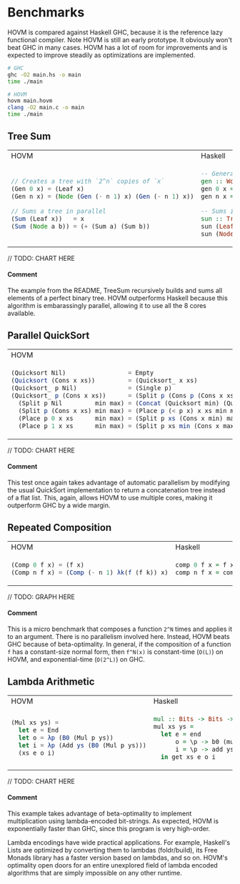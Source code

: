 Benchmarks
==========

HOVM is compared against Haskell GHC, because it is the reference lazy
functional compiler. Note HOVM is still an early prototype. It obviously won't
beat GHC in many cases. HOVM has a lot of room for improvements and is expected
to improve steadily as optimizations are implemented.

```bash
# GHC
ghc -O2 main.hs -o main
time ./main

# HOVM
hovm main.hovm
clang -O2 main.c -o main
time ./main
```

Tree Sum
--------

<table>
<tr> <td>HOVM</td> <td>Haskell</td> </tr>
<tr>
<td>

```javascript
// Creates a tree with `2^n` copies of `x`
(Gen 0 x) = (Leaf x)
(Gen n x) = (Node (Gen (- n 1) x) (Gen (- n 1) x))

// Sums a tree in parallel
(Sum (Leaf x))   = x
(Sum (Node a b)) = (+ (Sum a) (Sum b))
```

</td>
<td>

```haskell
-- Generates a binary tree
gen :: Word32 -> Word32 -> Tree
gen 0 x = Leaf x
gen n x = Node (gen (n - 1) x) (gen (n - 1) x)

-- Sums its elements
sun :: Tree -> Word32
sun (Leaf x)   = 1
sun (Node a b) = sun a + sun b
```

</td>
</tr>
</table>

// TODO: CHART HERE

#### Comment

The example from the README, TreeSum recursively builds and sums all elements of
a perfect binary tree. HOVM outperforms Haskell because this algorithm is
embarassingly parallel, allowing it to use all the 8 cores available.

Parallel QuickSort
------------------

<table>
<tr> <td>HOVM</td> <td>Haskell</td> </tr>
<tr>
<td>

```javascript
(Quicksort Nil)                 = Empty
(Quicksort (Cons x xs))         = (Quicksort_ x xs)
(Quicksort_ p Nil)              = (Single p)
(Quicksort_ p (Cons x xs))      = (Split p (Cons p (Cons x xs)) Nil Nil)
  (Split p Nil         min max) = (Concat (Quicksort min) (Quicksort max))
  (Split p (Cons x xs) min max) = (Place p (< p x) x xs min max)
  (Place p 0 x xs      min max) = (Split p xs (Cons x min) max)
  (Place p 1 x xs      min max) = (Split p xs min (Cons x max))
```

</td>
<td>

```haskell
quicksort :: List Word32 -> Tree Word32
quicksort Nil                    = Empty
quicksort (Cons x Nil)           = Single x
quicksort l@(Cons p (Cons x xs)) = split p l Nil Nil where
  split p Nil         min max    = Concat (quicksort min) (quicksort max)
  split p (Cons x xs) min max    = place p (p < x) x xs min max
  place p False x xs  min max    = split p xs (Cons x min) max
  place p True  x xs  min max    = split p xs min (Cons x max)
```

</td>
</tr>
</table>

// TODO: CHART HERE

#### Comment


This test once again takes advantage of automatic parallelism by modifying the
usual QuickSort implementation to return a concatenation tree instead of a flat
list. This, again, allows HOVM to use multiple cores, making it outperform GHC
by a wide margin.

Repeated Composition
--------------------

<table>
<tr> <td>HOVM</td> <td>Haskell</td> </tr>
<tr>
<td>

```javascript
(Comp 0 f x) = (f x)
(Comp n f x) = (Comp (- n 1) λk(f (f k)) x)
```

</td>
<td>

```haskell
comp 0 f x = f x
comp n f x = comp (n - 1) (\x -> f (f x)) x
```

</td>
</tr>
</table>

// TODO: GRAPH HERE

#### Comment

This is a micro benchmark that composes a function `2^N` times and applies it to
an argument. There is no parallelism involved here. Instead, HOVM beats GHC
because of beta-optimality. In general, if the composition of a function `f` has
a constant-size normal form, then `f^N(x)` is constant-time (`O(L)`) on HOVM,
and exponential-time (`O(2^L)`) on GHC.

Lambda Arithmetic
-----------------

<table>
<tr> <td>HOVM</td> <td>Haskell</td> </tr>
<tr>
<td>

```javascript
(Mul xs ys) = 
  let e = End
  let o = λp (B0 (Mul p ys))
  let i = λp (Add ys (B0 (Mul p ys)))
  (xs e o i)
```

</td>
<td>

```haskell
mul :: Bits -> Bits -> Bits
mul xs ys = 
  let e = end
      o = \p -> b0 (mul p ys)
      i = \p -> add ys (b1 (mul p ys))
  in get xs e o i
```

</td>
</tr>
</table>

// TODO: CHART HERE

#### Comment

This example takes advantage of beta-optimality to implement multiplication
using lambda-encoded bit-strings. As expected, HOVM is exponentially faster than
GHC, since this program is very high-order.

Lambda encodings have wide practical applications. For example, Haskell's Lists
are optimized by converting them to lambdas (foldr/build), its Free Monads
library has a faster version based on lambdas, and so on. HOVM's optimality open
doors for an entire unexplored field of lambda encoded algorithms that are
simply impossible on any other runtime.
